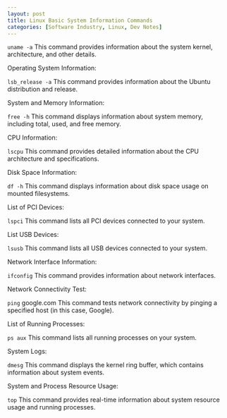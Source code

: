 ```yaml
---
layout: post
title: Linux Basic System Information Commands
categories: [Software Industry, Linux, Dev Notes]
---
```



`uname -a`
This command provides information about the system kernel, architecture, and other details.

Operating System Information:


`lsb_release -a`
This command provides information about the Ubuntu distribution and release.

System and Memory Information:


`free -h`
This command displays information about system memory, including total, used, and free memory.

CPU Information:


`lscpu`
This command provides detailed information about the CPU architecture and specifications.

Disk Space Information:


`df -h`
This command displays information about disk space usage on mounted filesystems.

List of PCI Devices:


`lspci`
This command lists all PCI devices connected to your system.

List USB Devices:


`lsusb`
This command lists all USB devices connected to your system.

Network Interface Information:


`ifconfig`
This command provides information about network interfaces.

Network Connectivity Test:


`ping` google.com
This command tests network connectivity by pinging a specified host (in this case, Google).

List of Running Processes:


`ps aux`
This command lists all running processes on your system.

System Logs:

`dmesg`
This command displays the kernel ring buffer, which contains information about system events.

System and Process Resource Usage:


`top`
This command provides real-time information about system resource usage and running processes.
